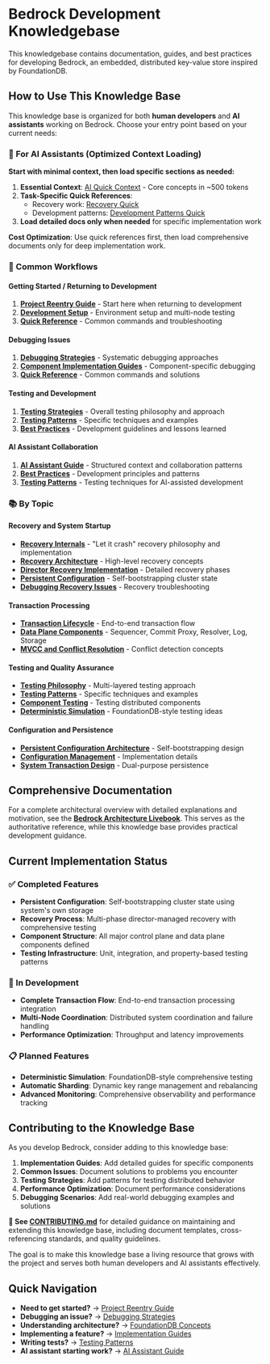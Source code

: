 # Bedrock Development Knowledgebase

This knowledgebase contains documentation, guides, and best practices for developing Bedrock, an embedded, distributed key-value store inspired by FoundationDB.

## How to Use This Knowledge Base

This knowledge base is organized for both **human developers** and **AI assistants** working on Bedrock. Choose your entry point based on your current needs:

### 🤖 For AI Assistants (Optimized Context Loading)

**Start with minimal context, then load specific sections as needed:**

1. **Essential Context**: [AI Quick Context](00-start-here/ai-context-quick.md) - Core concepts in ~500 tokens
2. **Task-Specific Quick References**:
   - Recovery work: [Recovery Quick](01-architecture/recovery-quick.md)
   - Development patterns: [Development Patterns Quick](02-development/patterns-quick.md)
3. **Load detailed docs only when needed** for specific implementation work

**Cost Optimization**: Use quick references first, then load comprehensive documents only for deep implementation work.

### 🚀 Common Workflows

#### Getting Started / Returning to Development
1. **[Project Reentry Guide](00-start-here/project-reentry-guide.md)** - Start here when returning to development
2. **[Development Setup](00-start-here/development-setup.md)** - Environment setup and multi-node testing  
3. **[Quick Reference](00-start-here/quick-reference.md)** - Common commands and troubleshooting

#### Debugging Issues
1. **[Debugging Strategies](02-development/debugging-strategies.md)** - Systematic debugging approaches
2. **[Component Implementation Guides](03-implementation/)** - Component-specific debugging
3. **[Quick Reference](00-start-here/quick-reference.md)** - Common commands and solutions

#### Testing and Development
1. **[Testing Strategies](02-development/testing-strategies.md)** - Overall testing philosophy and approach
2. **[Testing Patterns](02-development/testing-patterns.md)** - Specific techniques and examples
3. **[Best Practices](02-development/best-practices.md)** - Development guidelines and lessons learned

#### AI Assistant Collaboration
1. **[AI Assistant Guide](00-start-here/ai-assistant-guide.md)** - Structured context and collaboration patterns
2. **[Best Practices](02-development/best-practices.md)** - Development principles and patterns
3. **[Testing Patterns](02-development/testing-patterns.md)** - Testing techniques for AI-assisted development

### 📚 By Topic

#### Recovery and System Startup
- **[Recovery Internals](01-architecture/recovery-internals.md)** - "Let it crash" recovery philosophy and implementation
- **[Recovery Architecture](01-architecture/foundationdb-concepts.md#system-recovery)** - High-level recovery concepts
- **[Director Recovery Implementation](03-implementation/control-plane-components.md#recovery-process-implementation)** - Detailed recovery phases
- **[Persistent Configuration](01-architecture/persistent-configuration.md)** - Self-bootstrapping cluster state
- **[Debugging Recovery Issues](02-development/debugging-strategies.md#director-recovery-issues)** - Recovery troubleshooting

#### Transaction Processing
- **[Transaction Lifecycle](01-architecture/transaction-lifecycle.md)** - End-to-end transaction flow
- **[Data Plane Components](03-implementation/data-plane-components.md)** - Sequencer, Commit Proxy, Resolver, Log, Storage
- **[MVCC and Conflict Resolution](01-architecture/foundationdb-concepts.md#multi-version-concurrency-control-mvcc)** - Conflict detection concepts

#### Testing and Quality Assurance
- **[Testing Philosophy](02-development/testing-strategies.md)** - Multi-layered testing approach
- **[Testing Patterns](02-development/testing-patterns.md)** - Specific techniques and examples
- **[Component Testing](03-implementation/control-plane-components.md#testing-control-plane-components)** - Testing distributed components
- **[Deterministic Simulation](02-development/testing-strategies.md#deterministic-simulation-testing)** - FoundationDB-style testing ideas

#### Configuration and Persistence
- **[Persistent Configuration Architecture](01-architecture/persistent-configuration.md)** - Self-bootstrapping design
- **[Configuration Management](03-implementation/control-plane-components.md#configuration-management)** - Implementation details
- **[System Transaction Design](01-architecture/persistent-configuration.md#system-transaction-as-comprehensive-test)** - Dual-purpose persistence


## Comprehensive Documentation

For a complete architectural overview with detailed explanations and motivation, see the **[Bedrock Architecture Livebook](../docs/bedrock-architecture.livemd)**. This serves as the authoritative reference, while this knowledge base provides practical development guidance.

## Current Implementation Status

### ✅ Completed Features
- **Persistent Configuration**: Self-bootstrapping cluster state using system's own storage
- **Recovery Process**: Multi-phase director-managed recovery with comprehensive testing
- **Component Structure**: All major control plane and data plane components defined
- **Testing Infrastructure**: Unit, integration, and property-based testing patterns

### 🚧 In Development
- **Complete Transaction Flow**: End-to-end transaction processing integration
- **Multi-Node Coordination**: Distributed system coordination and failure handling
- **Performance Optimization**: Throughput and latency improvements

### 📋 Planned Features
- **Deterministic Simulation**: FoundationDB-style comprehensive testing
- **Automatic Sharding**: Dynamic key range management and rebalancing
- **Advanced Monitoring**: Comprehensive observability and performance tracking

## Contributing to the Knowledge Base

As you develop Bedrock, consider adding to this knowledge base:

1. **Implementation Guides**: Add detailed guides for specific components
2. **Common Issues**: Document solutions to problems you encounter  
3. **Testing Strategies**: Add patterns for testing distributed behavior
4. **Performance Optimization**: Document performance considerations
5. **Debugging Scenarios**: Add real-world debugging examples and solutions

**📖 See [CONTRIBUTING.md](CONTRIBUTING.md)** for detailed guidance on maintaining and extending this knowledge base, including document templates, cross-referencing standards, and quality guidelines.

The goal is to make this knowledge base a living resource that grows with the project and serves both human developers and AI assistants effectively.

## Quick Navigation

- **Need to get started?** → [Project Reentry Guide](00-start-here/project-reentry-guide.md)
- **Debugging an issue?** → [Debugging Strategies](02-development/debugging-strategies.md)
- **Understanding architecture?** → [FoundationDB Concepts](01-architecture/foundationdb-concepts.md)
- **Implementing a feature?** → [Implementation Guides](03-implementation/)
- **Writing tests?** → [Testing Patterns](02-development/testing-patterns.md)
- **AI assistant starting work?** → [AI Assistant Guide](00-start-here/ai-assistant-guide.md)
